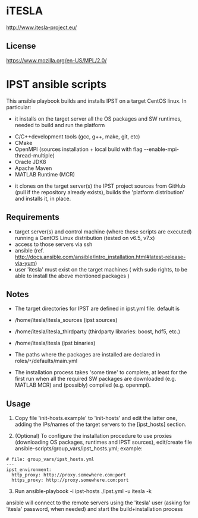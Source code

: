 # iTESLA
http://www.itesla-project.eu/

## License
https://www.mozilla.org/en-US/MPL/2.0/

# IPST ansible scripts

This ansible playbook builds and installs IPST on a target CentOS linux. In particular:

* it installs on the target server all the OS packages and SW runtimes, needed to build and run the platform

 - C/C++development tools (gcc, g++, make, git, etc)
 - CMake
 - OpenMPI (sources installation + local build with flag --enable-mpi-thread-multiple)
 - Oracle JDK8 
 - Apache Maven
 - MATLAB Runtime (MCR)

* it clones on the target server(s) the IPST project sources from GitHub (pull if the repository already exists), builds the 'platform distribution' and installs it, in place.

## Requirements

- target server(s) and control machine (where these scripts are executed) running a CentOS Linux distribution (tested on v6.5, v7.x)
- access to those servers via ssh
- ansible (ref. http://docs.ansible.com/ansible/intro_installation.html#latest-release-via-yum) 
- user 'itesla' must exist on the target machines ( with sudo rights, to be able to install the above mentioned packages )


## Notes

- The target directories for IPST are defined in ipst.yml file: default is 
 - /home/itesla/itesla_sources  (ipst sources)
 - /home/itesla/itesla_thirdparty (thirdparty libraries: boost, hdf5, etc.)
 - /home/itesla/itesla (ipst binaries)

- The paths where the packages are installed are declared in roles/`*`/defaults/main.yml

- The installation process takes 'some time' to complete, at least for the first run when all the required SW packages are downloaded (e.g. MATLAB MCR) and (possibly) compiled (e.g. openmpi).



## Usage

1. Copy file 'init-hosts.example' to 'init-hosts' and edit the latter one, adding the IPs/names of the target servers to the [ipst_hosts] section.

2. (Optional) To configure the installation procedure to use proxies (downloading OS packages, runtimes and IPST sources), edit/create file ansible-scripts/group_vars/ipst_hosts.yml; example:
```
# file: group_vars/ipst_hosts.yml
---
ipst_environment:
  http_proxy: http://proxy.somewhere.com:port
  https_proxy: http://proxy.somewhere.com:port
```

3. Run ansible-playbook -i ipst-hosts ./ipst.yml -u itesla -k

  ansible will connect to the remote servers using the 'itesla' user (asking for 'itesla' password, when needed)
  and start the build+installation process